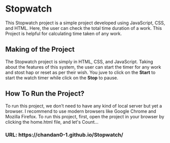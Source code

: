 # Stopwatch
This Stopwatch project is a simple project developed using JavaScript, CSS, and HTML. Here, the user can check the total time duration of a work. This Project is helpful for calculating time taken of any work.

<h2>Making of the Project</h2>

The Stopwatch project is simply in HTML, CSS, and JavaScript. Taking about the features of this system, the user can start the timer for any work and stost hap or reset as per their wish. You juve to click on the <b>Start</b> to start the watch timer while click on the <b>Stop</b> to pause. 

<h2>How To Run the Project?</h2>
To run this project, we don’t need to have any kind of local server but yet a browser. I recommend to use modern browsers like Google Chrome and Mozilla Firefox. 
To run this project, first, open the project in your browser by clicking the home.html file,
and let's Count...

<h3>URL: https://chandan0-1.github.io/Stopwatch/</h3>
